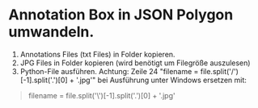 # Annotation Box in JSON Polygon umwandeln.

1. Annotations Files (txt Files) in Folder kopieren. 
2. JPG Files in Folder kopieren (wird benötigt um Filegröße auszulesen) 
3. Python-File ausführen. Achtung: 	Zeile 24 "filename = file.split('/')[-1].split('.')[0] + '.jpg'" bei Ausführung unter Windows ersetzen mit:
> filename = file.split('\\')[-1].split('.')[0] + '.jpg' 

